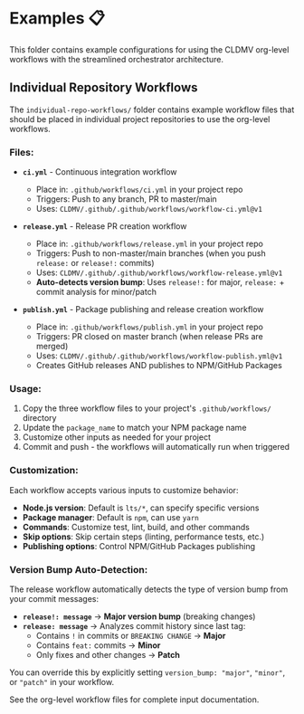 # Examples 📋

This folder contains example configurations for using the CLDMV org-level workflows with the streamlined orchestrator architecture.

## Individual Repository Workflows

The `individual-repo-workflows/` folder contains example workflow files that should be placed in individual project repositories to use the org-level workflows.

### Files:

- **`ci.yml`** - Continuous integration workflow

  - Place in: `.github/workflows/ci.yml` in your project repo
  - Triggers: Push to any branch, PR to master/main
  - Uses: `CLDMV/.github/.github/workflows/workflow-ci.yml@v1`

- **`release.yml`** - Release PR creation workflow

  - Place in: `.github/workflows/release.yml` in your project repo
  - Triggers: Push to non-master/main branches (when you push `release:` or `release!:` commits)
  - Uses: `CLDMV/.github/.github/workflows/workflow-release.yml@v1`
  - **Auto-detects version bump**: Uses `release!:` for major, `release:` + commit analysis for minor/patch

- **`publish.yml`** - Package publishing and release creation workflow
  - Place in: `.github/workflows/publish.yml` in your project repo
  - Triggers: PR closed on master branch (when release PRs are merged)
  - Uses: `CLDMV/.github/.github/workflows/workflow-publish.yml@v1`
  - Creates GitHub releases AND publishes to NPM/GitHub Packages

### Usage:

1. Copy the three workflow files to your project's `.github/workflows/` directory
2. Update the `package_name` to match your NPM package name
3. Customize other inputs as needed for your project
4. Commit and push - the workflows will automatically run when triggered

### Customization:

Each workflow accepts various inputs to customize behavior:

- **Node.js version**: Default is `lts/*`, can specify specific versions
- **Package manager**: Default is `npm`, can use `yarn`
- **Commands**: Customize test, lint, build, and other commands
- **Skip options**: Skip certain steps (linting, performance tests, etc.)
- **Publishing options**: Control NPM/GitHub Packages publishing

### Version Bump Auto-Detection:

The release workflow automatically detects the type of version bump from your commit messages:

- **`release!: message`** → **Major version bump** (breaking changes)
- **`release: message`** → Analyzes commit history since last tag:
  - Contains `!` in commits or `BREAKING CHANGE` → **Major**
  - Contains `feat:` commits → **Minor**
  - Only fixes and other changes → **Patch**

You can override this by explicitly setting `version_bump: "major"`, `"minor"`, or `"patch"` in your workflow.

See the org-level workflow files for complete input documentation.
